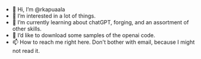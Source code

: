 - 👋 Hi, I’m @rkapuaala
- 👀 I’m interested in a lot of things.
- 🌱 I’m currently learning about chatGPT, forging, and an assortment of other skills.
- 💞️ I’d like to download some samples of the openai code.
- 📫 How to reach me right here. Don't bother with email, because I might not read it.
<!---
rkapuaala/rkapuaala is a ✨ special ✨ repository because its `README.md` (this file) appears on your GitHub profile.
You can click the Preview link to take a look at your changes.
--->
